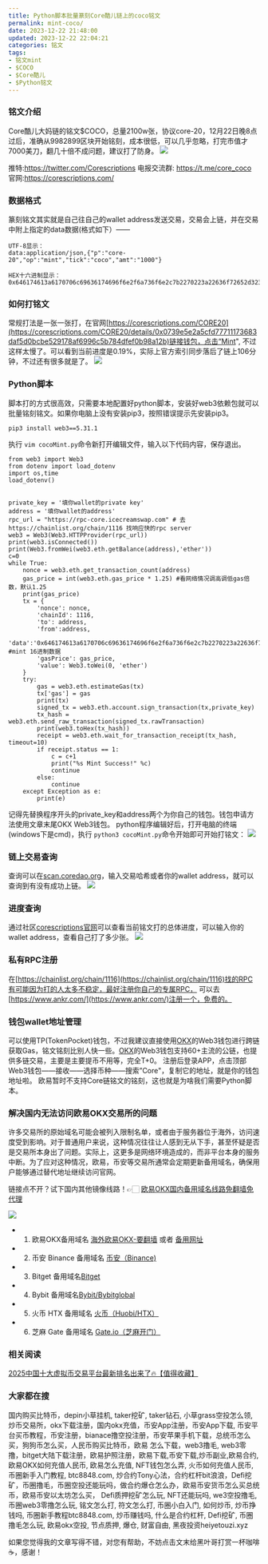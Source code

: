 ```yaml
---
title: Python脚本批量篆刻Core酷儿链上的coco铭文
permalink: mint-coco/
date: 2023-12-22 21:48:00
updated: 2023-12-22 22:04:21
categories: 铭文
tags:
- 铭文mint
- $COCO
- $Core酷儿
- $Python铭文
---
```


### 铭文介绍
Core酷儿大妈链的铭文$COCO，总量2100w张，协议core-20，12月22日晚8点过后，准确从9982899区块开始铭刻，成本很低，可以几乎忽略，打完市值才7000美刀，翻几十倍不成问题，建议打了防身。
![](https://ac63e02.webp.li/mint-coco-000.png)

推特:https://twitter.com/Corescriptions
电报交流群: https://t.me/core_coco
官网:https://corescriptions.com/


### 数据格式
篆刻铭文其实就是自己往自己的wallet address发送交易，交易会上链，并在交易中附上指定的data数据(格式如下）——
```
UTF-8显示：
data:application/json,{"p":"core-20","op":"mint","tick":"coco","amt":"1000"}

HEX十六进制显示：
0x646174613a6170706c69636174696f6e2f6a736f6e2c7b2270223a22636f72652d3230222c226f70223a226d696e74222c227469636b223a22636f636f222c22616d74223a2231303030227d
```

### 如何打铭文
常规打法是一张一张打，在官网[https://corescriptions.com/CORE20](https://corescriptions.com/CORE20/details/0x0739e5e2a5cfd77711173683daf5d0bcbe529178af6996c5b784dfef0b98a12b)链接钱包，点击“Mint", 不过这样太慢了。可以看到当前进度是0.19%，实际上官方索引同步落后了链上106分钟，不过还有很多就是了。
![](https://ac63e02.webp.li/mint-coco-001.png)

### Python脚本
脚本打的方式很高效，只需要本地配置好python脚本，安装好web3依赖包就可以批量铭刻铭文。如果你电脑上没有安装pip3，按照错误提示先安装pip3。
```
pip3 install web3==5.31.1
```

执行 `vim cocoMint.py`命令新打开编辑文件，输入以下代码内容，保存退出。
```
from web3 import Web3
from dotenv import load_dotenv
import os,time
load_dotenv()


private_key = '填你wallet的private key'
address = '填你wallet的address'
rpc_url = "https://rpc-core.icecreamswap.com" # 去https://chainlist.org/chain/1116 找响应快的rpc server
web3 = Web3(Web3.HTTPProvider(rpc_url))
print(web3.isConnected()) 
print(Web3.fromWei(web3.eth.getBalance(address),'ether')) 
c=0
while True:
    nonce = web3.eth.get_transaction_count(address)
    gas_price = int(web3.eth.gas_price * 1.25) #看网络情况调高调低gas倍数，默认1.25
    print(gas_price)
    tx = {
        'nonce': nonce,
        'chainId': 1116,
        'to': address, 
        'from':address,
        'data':'0x646174613a6170706c69636174696f6e2f6a736f6e2c7b2270223a22636f72652d3230222c226f70223a226d696e74222c227469636b223a22636f636f222c22616d74223a2231303030227d', #mint 16进制数据
        'gasPrice': gas_price,
        'value': Web3.toWei(0, 'ether') 
    }
    try:
        gas = web3.eth.estimateGas(tx) 
        tx['gas'] = gas 
        print(tx)
        signed_tx = web3.eth.account.sign_transaction(tx,private_key)
        tx_hash = web3.eth.send_raw_transaction(signed_tx.rawTransaction)
        print(web3.toHex(tx_hash))
        receipt = web3.eth.wait_for_transaction_receipt(tx_hash, timeout=10)
        if receipt.status == 1:
            c = c+1
            print("%s Mint Success!" %c)
            continue
        else:
            continue
    except Exception as e:
        print(e)
```

记得先替换程序开头的private_key和address两个为你自己的钱包。钱包申请方法使用文章末尾OKX Web3钱包。
python程序编辑好后，打开电脑的终端(windows下是cmd)，执行 `python3 cocoMint.py`命令开始即可开始打铭文：
![](https://ac63e02.webp.li/mint-coco-002.png)

### 链上交易查询
查询可以在[scan.coredao.org](https://scan.coredao.org/txs)，输入交易哈希或者你的wallet address，就可以查询到有没有成功上链。
![](https://ac63e02.webp.li/mint-coco-003.png)

### 进度查询
通过社区[corescriptions官网](https://corescriptions.com/CORE20/details/0x0739e5e2a5cfd77711173683daf5d0bcbe529178af6996c5b784dfef0b98a12b)可以查看当前铭文打的总体进度，可以输入你的wallet address，查看自己打了多少张。
![](https://ac63e02.webp.li/mint-coco-004.png)


### 私有RPC注册
在[https://chainlist.org/chain/1116](https://chainlist.org/chain/1116)找的RPC有可能因为打的人太多不稳定，最好注册你自己的专属RPC，
可以去[https://www.ankr.com/](https://www.ankr.com/)注册一个，免费的。


### 钱包wallet地址管理
可以使用TP(TokenPocket)钱包，不过我建议直接使用[OKX](https://www.chouyi.kim/zh-hans/join/76527935)的Web3钱包进行跨链获取Gas，铭文铭刻比别人快一些。[OKX](https://www.chouyi.kim/zh-hans/join/76527935)的Web3钱包支持60+主流的公链，也提供多链交易，主要是主要提币不用等，完全T+0。
注册后登录APP，点击顶部Web3钱包——接收——选择币种——搜索”Core"，复制它的地址，就是你的钱包地址啦。
欧易暂时不支持Core链铭文的铭刻，这也就是为啥我们需要Python脚本。

### 解决国内无法访问欧易OKX交易所的问题
许多交易所的原始域名可能会被列入限制名单，或者由于服务器位于海外，访问速度受到影响。对于普通用户来说，这种情况往往让人感到无从下手，甚至怀疑是否是交易所本身出了问题。实际上，这更多是网络环境造成的，而非平台本身的服务中断。为了应对这种情况，欧易，币安等交易所通常会定期更新备用域名，确保用户能够通过替代地址继续访问官网。


链接点不开？试下国内其他镜像线路！👉🏻 [欧易OKX国内备用域名线路免翻墙免代理](https://vlink.cc/okxcn)

[![](https://307e939.webp.li/20250812124552161.png)](https://vlink.cc/okxcn)


- 1. 欧易OKX备用域名 [海外欧易OKX-要翻墙](https://www.okx.com/zh-hans/join/76527935) 或者 [备用网址](https://www.chouyi.kim/zh-hans/join/76527935) 
- 2. 币安 Binance 备用域名 [币安（Binance)](https://binanceuz.co/zh-CN/register?ref=36457687)
- 3. Bitget 备用域名[Bitget](https://www.glassgs.com/zh-CN/referral/register?from=referral&clacCode=VRNEYUTR)
- 4. Bybit 备用域名[Bybit/Bybitglobal](https://www.bybitglobal.com/zh-MY/invite/?ref=VMKORMM)
- 5. 火币 HTX 备用域名 [火币（Huobi/HTX）](https://www.htx.com/invite/zh-cn/1f?invite_code=whf45223)
- 6. 芝麻 Gate 备用域名 [Gate.io（芝麻开门）](https://www.gateex.cc/zh/signup?ref_type=103&ref=A1ERAQ)

### 相关阅读
[2025中国十大虚拟币交易平台最新排名出来了🔥【值得收藏】](https://btc8848.com/top-10-exchanges/)


###  大家都在搜
国内购买比特币，depin小草挂机, taker挖矿, taker钻石, 小草grass空投怎么领, 炒币交易所，okx下载注册，国内okx充值，币安App注册，币安App下载, 币安平台买币教程，币安注册，bianace撸空投注册，币安苹果手机下载，总统币怎么买，狗狗币怎么买，人民币购买比特币，欧易 怎么下载，web3撸毛, web3零撸，bitget大陆下载注册，欧易护照注册，欧易下载,币安下载,炒币副业,欧易合约, 欧易OKX如何充值人民币, 欧易怎么充值, NFT钱包怎么弄, 火币如何充值人民币, 币圈新手入门教程, btc8848.com, 炒合约Tony心法，合约杠杆bit浪浪，Defi挖矿，币圈撸毛，币圈空投还能玩吗，做合约爆仓怎么办，欧易币安货币怎么买总统币，欧易币安以太坊怎么买， Defi质押挖矿怎么玩, NFT还能玩吗, we3空投撸毛, 币圈web3零撸怎么玩, 铭文怎么打, 符文怎么打, 币圈小白入门, 如何炒币, 炒币挣钱吗, 币圈新手教程btc8848.com, 炒币赚钱吗, 什么是合约杠杆, Defi挖矿, 币圈撸毛怎么玩, 欧易okx空投, 节点质押, 爆仓, 财富自由, 黑夜投资heiyetouzi.xyz

如果您觉得我的文章写得不错，对您有帮助，不妨点击文末给黑叶哥打赏一杯咖啡☕️，感谢！
